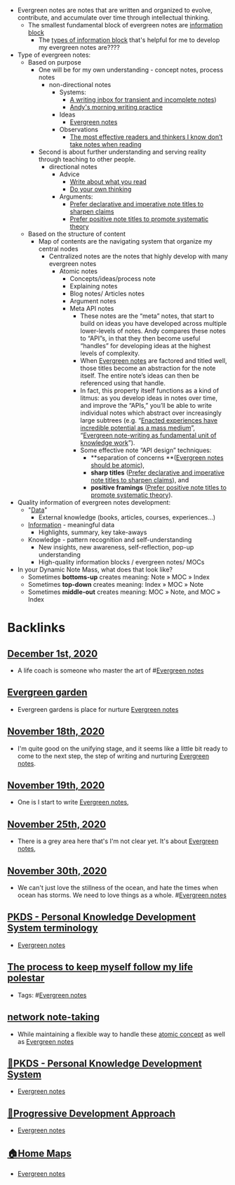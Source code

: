 - Evergreen notes are notes that are written and organized to evolve, contribute, and accumulate over time through intellectual thinking.
    - The smallest fundamental block of evergreen notes are [information block](<information block.md>)
        - The [types of information block](<types of information block.md>) that's helpful for me to develop my evergreen notes are????
- Type of evergreen notes:
    - Based on purpose
        - One will be for my own understanding - concept notes, process notes
            - non-directional notes
                - Systems:
                    - [A writing inbox for transient and incomplete notes](https://notes.andymatuschak.org/A_writing_inbox_for_transient_and_incomplete_notes))
                    - [Andy's morning writing practice](https://notes.andymatuschak.org/My_morning_writing_practice)
                - Ideas
                    - [Evergreen notes](https://notes.andymatuschak.org/Evergreen_notes)
                - Observations
                    - [The most effective readers and thinkers I know don’t take notes when reading](https://notes.andymatuschak.org/The_most_effective_readers_and_thinkers_I_know_don%E2%80%99t_take_notes_when_reading)
        - Second is about further understanding and serving reality through teaching to other people.
            - directional notes
                - Advice
                    - [Write about what you read](https://notes.andymatuschak.org/Write_about_what_you_read)
                    - [Do your own thinking](https://notes.andymatuschak.org/Do_your_own_thinking)
                - Arguments:
                    - [Prefer declarative and imperative note titles to sharpen claims](https://notes.andymatuschak.org/Prefer_declarative_and_imperative_note_titles_to_sharpen_claims)
                    - [Prefer positive note titles to promote systematic theory](https://notes.andymatuschak.org/Prefer_positive_note_titles_to_promote_systematic_theory)
    - Based on the structure of content
        - Map of contents are the navigating system that organize my central nodes
            - Centralized notes are the notes that highly develop with many evergreen notes 
                - Atomic notes
                    - Concepts/ideas/process note
                    - Explaining notes
                    - Blog notes/ Articles notes
                    - Argument notes
                    - Meta API notes
                        - These notes are the “meta” notes, that start to build on ideas you have developed across multiple lower-levels of notes. Andy compares these notes to “API”s, in that they then become useful “handles” for developing ideas at the highest levels of complexity.
                        - When [Evergreen notes](https://notes.andymatuschak.org/Evergreen_notes) are factored and titled well, those titles become an abstraction for the note itself. The entire note’s ideas can then be referenced using that handle.
                        - In fact, this property itself functions as a kind of litmus: as you develop ideas in notes over time, and improve the “APIs,” you’ll be able to write individual notes which abstract over increasingly large subtrees (e.g. “[Enacted experiences have incredible potential as a mass medium](https://notes.andymatuschak.org/Enacted_experiences_have_incredible_potential_as_a_mass_medium)”, “[Evergreen note-writing as fundamental unit of knowledge work](https://notes.andymatuschak.org/Evergreen_note-writing_as_fundamental_unit_of_knowledge_work)”).
                        - Some effective note “API design” techniques:
                            - **separation of concerns **([Evergreen notes should be atomic](https://notes.andymatuschak.org/Evergreen_notes_should_be_atomic)),
                            - **sharp titles** ([Prefer declarative and imperative note titles to sharpen claims](https://notes.andymatuschak.org/Prefer_declarative_and_imperative_note_titles_to_sharpen_claims)), and
                            - **positive framings** ([Prefer positive note titles to promote systematic theory](https://notes.andymatuschak.org/Prefer_positive_note_titles_to_promote_systematic_theory)).
- Quality information of evergreen notes development:
    - "[Data](<Data.md>)"
        - External knowledge (books, articles, courses, experiences...)
    - [Information](<Information.md>) - meaningful data
        - Highlights, summary, key take-aways
    - Knowledge - pattern recognition and self-understanding
        - New insights, new awareness, self-reflection, pop-up understanding
        - High-quality information blocks / evergreen notes/ MOCs
- In your Dynamic Note Mass, what does that look like?
    - Sometimes __bottoms-up__ creates meaning: Note » MOC » Index
    - Sometimes __top-down__ creates meaning: Index » MOC » Note
    - Sometimes __middle-out__ creates meaning: MOC » Note, and MOC » Index

# Backlinks
## [December 1st, 2020](<December 1st, 2020.md>)
- A life coach is someone who master the art of #[Evergreen notes](<Evergreen notes.md>)

## [Evergreen garden](<Evergreen garden.md>)
- Evergreen gardens is place for nurture [Evergreen notes](<Evergreen notes.md>)

## [November 18th, 2020](<November 18th, 2020.md>)
- I'm quite good on the unifying stage, and it seems like a little bit ready to come to the next step, the step of writing and nurturing [Evergreen notes](<Evergreen notes.md>).

## [November 19th, 2020](<November 19th, 2020.md>)
- One is I start to write [Evergreen notes](<Evergreen notes.md>),

## [November 25th, 2020](<November 25th, 2020.md>)
- There is a grey area here that's I'm not clear yet. It's about [Evergreen notes](<Evergreen notes.md>),

## [November 30th, 2020](<November 30th, 2020.md>)
- We can't just love the stillness of the ocean, and hate the times when ocean has storms. We need to love things as a whole. #[Evergreen notes](<Evergreen notes.md>)

## [PKDS - Personal Knowledge Development System terminology](<PKDS - Personal Knowledge Development System terminology.md>)
- [Evergreen notes](<Evergreen notes.md>)

## [The process to keep myself follow my life polestar](<The process to keep myself follow my life polestar.md>)
- Tags: #[Evergreen notes](<Evergreen notes.md>)

## [network note-taking](<network note-taking.md>)
- While maintaining a flexible way to handle these [atomic concept](<atomic concept.md>) as well as [Evergreen notes](<Evergreen notes.md>)

## [🌱PKDS - Personal Knowledge Development System ](<🌱PKDS - Personal Knowledge Development System .md>)
- [Evergreen notes](<Evergreen notes.md>)

## [🌱Progressive Development Approach](<🌱Progressive Development Approach.md>)
- [Evergreen notes](<Evergreen notes.md>)

## [🏠Home Maps](<🏠Home Maps.md>)
- [Evergreen notes](<Evergreen notes.md>)

